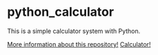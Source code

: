 # python_calculator
 This is a simple calculator system with Python.

[More information about this repository!](https://jacksonsr45.github.io/blog/calculator-post/)
[Calculator!]("img.png")
